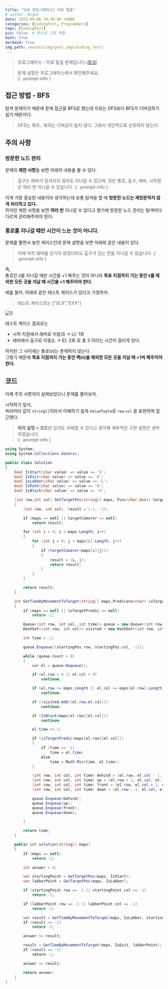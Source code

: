 ```yaml
---
title: "[C# 프로그래머스] 미로 탈출"
# author: Night
date: 2023-09-06 19:30:00 +0900
categories: [CodingTest, Programmers]
tags: [CodingTest]
pin: false  # 핀으로 고정 역할
math: true
mermaid: true
img_path: /assets/img/post_imgs/Coding_Test/
---
```


> 프로그래머스 - 미로 탈출 문제입니다.([링크](https://school.programmers.co.kr/learn/courses/30/lessons/159993))  
>
> 문제 설명은 프로그래머스에서 확인해주세요.  
{: .prompt-info }  

## 접근 방법 - BFS
탐색 문제이기 때문에 문제 접근을 BFS로 했는데 이유는 DFS보다 BFS가 디버깅하기 쉽기 때문이다.  
> DFS는 재귀.. 재귀는 디버깅이 쉽지 않다. 그래서 개인적으로 선호하지 않는다.  

## 주의 사항

### 방문한 노드 관리
문제의 **제한 사항**을 보면 아래의 내용을 볼 수 있다.  
> 출구는 레버가 당겨지지 않아도 지나갈 수 있으며, 모든 통로, 출구, 레버, 시작점은 여러 번 지나갈 수 있습니다.
{: .prompt-info }  

이게 가장 중요한 내용이라 생각하는데 보통 탐색을 할 때 **방문한 노드는 재방문하지 않게 처리하고 있다.**  
하지만 제한 사항을 보면 **여러 번** 지나갈 수 있다고 했기에 방문한 노드 관리는 탐색마다 다르게 관리해주어야 한다.  

### 통로를 지나갈 때만 시간이 느는 것이 아니다.
문제를 풀면서 놓친 케이스인데 문제 설명을 보면 아래와 같은 내용이 있다.  
> 이때 아직 레버를 당기지 않았더라도 출구가 있는 칸을 지나갈 수 있습니다. 
{: .prompt-info }  

즉,  
통로인 `O`를 지나갈 때만 시간을 +1 해주는 것이 아니라 **목표 지점까지 가는 동안 `X`를 제외한 모든 곳을 지날 때 시간을 +1 해주어야 한다.**  

에를 들어, 아래와 같은 테스트 케이스가 있다고 가정하자.  
> 테스트 케이스로는 ["SLX","EXX"]  

![5](5.png)  

테스트 케이스 결과로는
- 시작 지점에서 레버로 이동(S -> L): 1회
- 레버에서 출구로 이동(L -> E): 2회
로 총 3 이라는 시간이 걸리게 된다.  

하지만 그 사이에는 통로(`O`)는 존재하지 않는다.  
그렇기 때문에 **목표 지점까지 가는 동안 벽(`X`)을 제외한 모든 곳을 지날 때 +1씩 해주어야 한다.**  

## 코드
이제 주의 사항까지 살펴보았으니 문제를 풀어보자.  

시작하기 앞서,  
파라미터 값이 `string[]`이라서 이해하기 쉽게 `ValueTuple`로 `row` `col` 을 표현하여 접근했다.  

> **위의 설명 + 코드**만 있어도 이해할 수 있다고 생각해 세부적인 구현 설명은 생략하였습니다.  
{: .prompt-info }  

```cs
using System;
using System.Collections.Generic;

public class Solution
{
    bool IsStart(char value) => value == 'S';
    bool IsExit(char value) => value == 'E';
    bool IsLabber(char value) => value == 'L';
    bool IsPath(char value) => value == 'O';
    bool IsBlock(char value) => value == 'X';

    (int row,int col) GetTargetPos(string[] maps, Func<char,bool> targetComarer)
    {
        (int row, int col)  result = (-1, -1);

        if (maps == null || targetComarer == null)
            return result;

        for (int i = 0; i < maps.Length; i++)
        {
            for (int j = 0; j < maps[i].Length; j++)
            {
                if (targetComarer(maps[i][j]))
                {
                    result = (i, j);
                    return result;
                }
            }
        }

        return result;
    }

    int GetTimeByMovementToTarget(string[] maps,Predicate<char> isTargetPredic,(int row,int col) startingPos)
    {
        if (maps == null || isTargetPredic == null)
            return -1;

        Queue<(int row, int col, int time)> queue = new Queue<(int row, int col, int time)>();
        HashSet<(int row, int col)> visited = new HashSet<(int row, int col)>();

        int time = -1;

        queue.Enqueue((startingPos.row, startingPos.col, -1));

        while (queue.Count > 0)
        {
            var el = queue.Dequeue();

            if (el.row < 0 || el.col < 0)
                continue;

            if (el.row >= maps.Length || el.col >= maps[el.row].Length)
                continue;

            if (!visited.Add((el.row,el.col)))
                continue;

            if (IsBlock(maps[el.row][el.col]))
                continue;

            el.time += 1;

            if (isTargetPredic(maps[el.row][el.col]))
            {
                if (time == -1)
                    time = el.time;
                else
                    time = Math.Min(time, el.time);
            }

            (int row, int col, int time) behind = (el.row, el.col - 1, el.time);
            (int row, int col, int time) up = (el.row + 1, el.col, el.time);
            (int row, int col, int time) front = (el.row, el.col + 1, el.time);
            (int row, int col, int time) down = (el.row - 1, el.col, el.time);

            queue.Enqueue(behind);
            queue.Enqueue(up);
            queue.Enqueue(front);
            queue.Enqueue(down);

        }

        return time;
    }

    public int solution(string[] maps)
    {
        if (maps == null)
            return -1;

        int answer = 0;

        var startingPoint = GetTargetPos(maps, IsStart);
        var labberPoint = GetTargetPos(maps, IsLabber);

        if (startingPoint.row == -1 || startingPoint.col == -1)
            return -1;

        if (labberPoint.row == -1 || labberPoint.col == -1)
            return -1;

        var result = GetTimeByMovementToTarget(maps, IsLabber, startingPoint);
        if (result == -1)
            return -1;

        answer += result;

        result = GetTimeByMovementToTarget(maps, IsExit, labberPoint);
        if (result == -1)
            return -1;

        answer += result;

        return answer;
    }
}
```